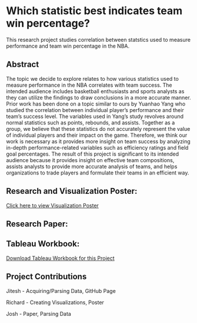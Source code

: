 # Which statistic best indicates team win percentage?

This research project studies correlation between statstics used to measure performance and team win percentage in the NBA.

## Abstract

The topic we decide to explore relates to how various statistics used to measure performance in the NBA correlates with team success. The intended audience includes basketball enthusiasts and sports analysts as they can utilize the findings to draw conclusions in a more accurate manner. Prior work has been done on a topic similar to ours by Yuanhao Yang who studied the correlation between individual player’s performance and their team’s success level. The variables used in Yang’s study revolves around normal statistics such as points, rebounds, and assists. Together as a group, we believe that these statistics do not accurately represent the value of individual players and their impact on the game. Therefore, we think our work is necessary as it provides more insight on team success by analyzing in-depth performance-related variables such as efficiency ratings and field goal percentages. The result of this project is significant to its intended audience because it provides insight on effective team compositions, assists analysts to provide more accurate analysis of teams, and helps organizations to trade players and formulate their teams in an efficient way.

## Research and Visualization Poster:

[Click here to view Visualization Poster](https://github.com/jmotati/CGT270_Final_Project/blob/master/Final%20Poster%20(1).pdf)

## Research Paper:

## Tableau Workbook:
[Download Tableau Workbook for this Project](https://github.com/jmotati/CGT270_Final_Project/blob/master/Tableau%20Workbook.zip)

## Project Contributions

Jitesh - Acquiring/Parsing Data, GitHub Page

Richard - Creating Visualizations, Poster

Josh - Paper, Parsing Data
